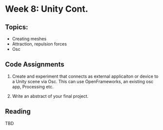 # Week 8: Unity Cont.

## Topics:

- Creating meshes
- Attraction, repulsion forces
- Osc

## Code Assignments

1. Create and experiment that connects as external applicaiton or device to a Unity scene via Osc. This can use OpenFrameworks, an existing osc app, Processing etc.

2. Write an abstract of your final project.

## Reading
TBD
